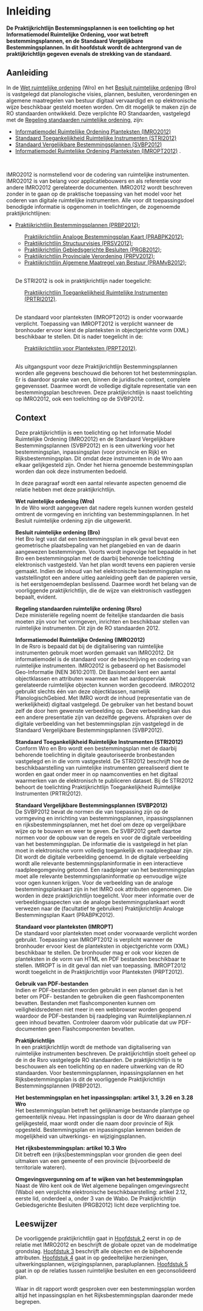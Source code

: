 # Inleiding

**De Praktijkrichtlijn Bestemmingsplannen is een toelichting op het
Informatiemodel Ruimtelijke Ordening, voor wat betreft bestemmingsplannen, en de
Standaard Vergelijkbare Bestemmingsplannen. In dit hoofdstuk wordt de
achtergrond van de praktijkrichtlijn gegeven evenals de strekking van de
standaard.**

## Aanleiding

In de <a href='http://wetten.overheid.nl/BWBR0020449' target='_blank'>Wet ruimtelijke ordening</a> (Wro) en het <a href='http://wetten.overheid.nl/BWBR0023798' target='_blank'>Besluit ruimtelijke ordening</a> (Bro) is vastgelegd dat planologische visies, plannen, besluiten, verordeningen en
algemene maatregelen van bestuur digitaal vervaardigd en op elektronische wijze
beschikbaar gesteld moeten worden. Om dit mogelijk te maken zijn de RO
standaarden ontwikkeld. Deze verplichte RO Standaarden, vastgelegd met de <a href='http://wetten.overheid.nl/BWBR0031829' target='_blank'>Regeling
standaarden ruimtelijke ordening</a>, zijn:  

<ul><li><a href='https://docs.geostandaarden.nl/ro/imro' target='_blank'> Informatiemodel Ruimtelijke Ordening Planteksten (IMRO2012)</a> 
<li><a href='https://docs.geostandaarden.nl/ro/stri' target='_blank'>Standaard Toegankelijkheid Ruimtelijke Instrumenten (STRI2012)</a> 
<li><a href='https://docs.geostandaarden.nl/ro/svbp' target='_blank'>Standaard Vergelijkbare Bestemmingsplannen (SVBP2012)</a>
<li><a href='https://docs.geostandaarden.nl/ro/imropt' target='_blank'> Informatiemodel Ruimtelijke Ordening Planteksten (IMROPT2012)</a> .</li>
</ul>
<br/>

IMRO2012 is normstellend voor de codering van ruimtelijke instrumenten. IMRO2012
is van belang voor applicatiebouwers en als referentie voor andere IMRO2012
gerelateerde documenten. IMRO2012 wordt beschreven zonder in te gaan op de
praktische toepassing van het model voor het coderen van digitale ruimtelijke
instrumenten. Alle voor dit toepassingsdoel benodigde informatie is opgenomen in
toelichtingen, de zogenoemde praktijkrichtlijnen:  

<ul><li><a href='https://docs.geostandaarden.nl/ro/bp2012/' target='_blank'>Praktijkrichtlijn Bestemmingsplannen (PRBP2012)</a>;</li>
<ul><a href='https://docs.geostandaarden.nl/ro/abpk2012/' target='_blank'>Praktijkrichtlijn Analoge Bestemmingsplan Kaart (PRABPK2012)</a>;</li>
<li><a href='https://docs.geostandaarden.nl/ro/sv2012/' target='_blank'>Praktijkrichtlijn Structuurvisies (PRSV2012)</a>;</li>
<li><a href='https://docs.geostandaarden.nl/ro/gb2012/' target='_blank'>Praktijkrichtlijn Gebiedsgerichte Besluiten (PRGB2012)</a>;</li>
<li><a href='https://docs.geostandaarden.nl/ro/pv2012/' target='_blank'>Praktijkrichtlijn Provinciale Verordening (PRPV2012)</a>;</li>
<li><a href='https://docs.geostandaarden.nl/ro/amvb2012/' target='_blank'>Praktijkrichtlijn Algemene Maatregel van Bestuur (PRAMvB2012)</a>;</li>
</ul><br/>

De STRI2012 is ook in praktijkrichtlijn nader toegelicht:
<ul><a href='https://docs.geostandaarden.nl/ro/tri2012' target='_blank'>Praktijkrichtlijn Toegankelijkheid Ruimtelijke Instrumenten (PRTRI2012)</a>.
</ul><br/>

De standaard voor planteksten (IMROPT2012) is onder voorwaarde verplicht.
Toepassing van IMROPT2012 is verplicht wanneer de bronhouder ervoor kiest de
planteksten in objectgerichte vorm (XML) beschikbaar te stellen. Dit is nader toegelicht in de:  
<ul><a href='https://docs.geostandaarden.nl/ro/pt2012/' target='_blank'>Praktijkrichtlijn voor Planteksten (PRPT2012)</a>.</li>
</ul><br/>

Als uitgangspunt voor deze Praktijkrichtlijn Bestemmingsplannen worden alle gegevens
beschouwd die behoren tot het bestemmingsplan. Er is daardoor sprake van een,
binnen de juridische context, complete gegevensset. Daarmee wordt de volledige
digitale representatie van een bestemmingsplan beschreven. Deze
praktijkrichtlijn is naast toelichting op IMRO2012, ook een toelichting op de
SVBP2012.

## Context

Deze praktijkrichtlijn is een toelichting op het Informatie Model Ruimtelijke
Ordening (IMRO2012) en de Standaard Vergelijkbare Bestemmingsplannen (SVBP2012)
en is een uitwerking voor het bestemmingsplan, inpassingsplan (voor provincie en
Rijk) en Rijksbestemmingsplan. Dit omdat deze instrumenten in de Wro aan elkaar
gelijkgesteld zijn. Onder het hierna genoemde bestemmingsplan worden dan ook
deze instrumenten bedoeld.

In deze paragraaf wordt een aantal relevante aspecten genoemd die relatie hebben
met deze praktijkrichtlijn.

**Wet ruimtelijke ordening (Wro)**  
In de Wro wordt aangegeven dat nadere regels kunnen worden gesteld omtrent de
vormgeving en inrichting van bestemmingsplannen. In het Besluit ruimtelijke
ordening zijn die uitgewerkt.

**Besluit ruimtelijke ordening (Bro)**  
Het Bro legt vast dat een bestemmingsplan in elk geval bevat een geometrische
plaatsbepaling van het plangebied en van de daarin aangewezen bestemmingen.
Voorts wordt ingevolge het bepaalde in het Bro een bestemmingsplan met de
daarbij behorende toelichting elektronisch vastgesteld. Van het plan wordt
tevens een papieren versie gemaakt. Indien de inhoud van het elektronische
bestemmingsplan na vaststellingtot een andere uitleg aanleiding geeft dan de
papieren versie, is het eerstgenoemdeplan beslissend. Daarmee wordt het belang
van de voorliggende praktijkrichtlijn, die de wijze van elektronisch vastleggen
bepaalt, evident.

**Regeling standaarden ruimtelijke ordening (Rsro)**  
Deze ministeriële regeling noemt de feitelijke standaarden die basis moeten zijn
voor het vormgeven, inrichten en beschikbaar stellen van ruimtelijke
instrumenten. Dit zijn de RO standaarden 2012.

**Informatiemodel Ruimtelijke Ordening (IMRO2012)**  
In de Rsro is bepaald dat bij de digitalisering van ruimtelijke instrumenten
gebruik moet worden gemaakt van IMRO2012. Dit informatiemodel is de standaard
voor de beschrijving en codering van ruimtelijke instrumenten. IMRO2012 is
gebaseerd op het Basismodel Geo-Informatie (NEN 3610:2011). Dit Basismodel
kent een aantal objectklassen en attributen waarmee aan het aardoppervlak
gerelateerde ruimtelijke objecten kunnen worden gecodeerd. IMRO2012 gebruikt
slechts één van deze objectklassen, namelijk PlanologischGebied.
Met IMRO wordt de inhoud (representatie van de werkelijkheid) digitaal
vastgelegd. De gebruiker van het bestand bouwt zelf de door hem gewenste
verbeelding op. Deze verbeelding kan dus een andere presentatie zijn van
dezelfde gegevens. Afspraken over de digitale verbeelding van het
bestemmingsplan zijn vastgelegd in de Standaard Vergelijkbare Bestemmingsplannen
(SVBP2012).

**Standaard Toegankelijkheid Ruimtelijke Instrumenten (STRI2012)**  
Conform Wro en Bro wordt een bestemmingsplan met de daarbij behorende
toelichting in digitale geautoriseerde bronbestanden vastgelegd en in die vorm
vastgesteld. De STRI2012 beschrijft hoe de beschikbaarstelling van ruimtelijke
instrumenten gerealiseerd dient te worden en gaat onder meer in op
naamconventies en het digitaal waarmerken van de elektronisch te publiceren
dataset. Bij de STRI2012 behoort de toelichting Praktijkrichtlijn
Toegankelijkheid Ruimtelijke Instrumenten (PRTRI2012).

**Standaard Vergelijkbare Bestemmingsplannen (SVBP2012)**  
De SVBP2012 bevat de normen die van toepassing zijn op de vormgeving en
inrichting van bestemmingsplannen, inpassingsplannen en rijksbestemmingsplannen,
met het doel om deze op vergelijkbare wijze op te bouwen en weer te geven. De
SVBP2012 geeft daartoe normen voor de opbouw van de regels en voor de digitale
verbeelding van het bestemmingsplan.
De informatie die is vastgelegd in het plan moet in elektronische vorm volledig
toegankelijk en raadpleegbaar zijn. Dit wordt de digitale verbeelding genoemd.
In de digitale verbeelding wordt alle relevante bestemmingsplaninformatie in een
interactieve raadpleegomgeving getoond. Een raadpleger van het bestemmingsplan
moet alle relevante bestemmingsplaninformatie op eenvoudige wijze voor ogen
kunnen krijgen.
Voor de verbeelding van de analoge bestemmingsplankaart zijn in het IMRO ook
attributen opgenomen. Die worden in deze praktijkrichtlijn toegelicht. Voor meer
informatie over de verbeeldingsaspecten van de analoge bestemmingsplankaart
wordt verwezen naar de (facultatief te gebruiken) Praktijkrichtlijn Analoge
Bestemmingsplan Kaart (PRABPK2012).

**Standaard voor planteksten (IMROPT)**  
De standaard voor planteksten moet onder voorwaarde verplicht worden gebruikt.
Toepassing van IMROPT2012 is verplicht wanneer de bronhouder ervoor kiest de
planteksten in objectgerichte vorm (XML) beschikbaar te stellen. De bronhouder
mag er ook voor kiezen de planteksten in de vorm van HTML en PDF bestanden
beschikbaar te stellen. IMROPT is in dit geval dan niet van toepassing.
IMROPT2012 wordt toegelicht in de Praktijkrichtlijn voor Planteksten (PRPT2012).

**Gebruik van PDF-bestanden**  
Indien er PDF-bestanden worden gebruikt in een planset dan is het beter om PDF-
bestanden te gebruiken die geen flashcomponenten bevatten. Bestanden met
flashcomponenten kunnen om veiligheidsredenen niet meer in een webbrowser worden
geopend waardoor de PDF-bestanden bij raadpleging van Ruimtelijkeplannen.nl geen
inhoud bevatten.
Controleer daarom vóór publicatie dat uw PDF-documenten geen Flashcomponenten
bevatten.

**Praktijkrichtlijn**  
In een praktijkrichtlijn wordt de methode van digitalisering van ruimtelijke
instrumenten beschreven. De praktijkrichtlijn stoelt geheel op de in de Rsro
vastgelegde RO standaarden. De praktijkrichtlijn is te beschouwen als een
toelichting op en nadere uitwerking van de RO standaarden. Voor
bestemmingsplannen, inpassingsplannen en het Rijksbestemmingsplan is dit de
voorliggende Praktijkrichtlijn Bestemmingsplannen (PRBP2012).

**Het bestemmingsplan en het inpassingsplan: artikel 3.1, 3.26 en 3.28 Wro**  
Het bestemmingsplan betreft het gelijknamige bestaande plantype op gemeentelijk
niveau. Het inpassingsplan is door de Wro daaraan geheel gelijkgesteld, maar
wordt onder die naam door provincie of Rijk opgesteld. Bestemmingsplan en
inpassingsplan kennen beiden de mogelijkheid van uitwerkings- en
wijzigingsplannen.

**Het rijksbestemmingsplan: artikel 10.3 Wro**  
Dit betreft een (rijks)bestemmingsplan voor gronden die geen deel uitmaken van
een gemeente of een provincie (bijvoorbeeld de territoriale wateren).

**Omgevingsvergunning om af te wijken van het bestemmingsplan**  
Naast de Wro kent ook de Wet algemene bepalingen omgevingsrecht (Wabo) een
verplichte elektronische beschikbaarstelling: artikel 2.12, eerste lid,
onderdeel a, onder 3 van de Wabo. De Praktijkrichtlijn Gebiedsgerichte Besluiten
(PRGB2012) licht deze verplichting toe.

## Leeswijzer

De voorliggende praktijkrichtlijn gaat in [Hoofdstuk 2](#H02) eerst in op de relatie met
IMRO2012 en beschrijft de globale opzet van de modelmatige grondslag. [Hoofdstuk
3](#H03) beschrijft alle objecten en de bijbehorende attributen. [Hoofdstuk 4](#H04) gaat in
op gedeeltelijke herzieningen, uitwerkingsplannen, wijzigingsplannen,
parapluplannen. [Hoofdstuk 5](#H05) gaat in op de relaties tussen ruimtelijke besluiten
en een geconsolideerd plan.

Waar in dit rapport wordt gesproken over een bestemmingsplan worden altijd het
inpassingsplan en het Rijksbestemmingsplan daaronder mede begrepen.
